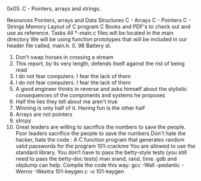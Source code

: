 0x05. C - Pointers, arrays and strings.


Resources
Pointers, arrays and Data Structures
C - Arrays
C - Pointers
C - Strings
Memory Layout of C program
C Books and PDF's to check out and use as reference.
Tasks
All *-main.c files will be located in the main directory
We will be using function prototypes that will be included in our header file called, main.h.
0. 98 Battery st.
1. Don't swap horses in crossing a stream
2. This report, by its very length, defends itself against the rist of being read
3. I do not fear computers. I fear the lack of them
4. I do not fear computers. I fear the lack of them
5. A good engineer thinks in reverse and asks himself about the stylistic consequences of the components and systems he proposes
6. Half the lies they tell about me aren't true
7. Winning is only half of it. Having fun is the other half
8. Arrays are not pointers
9. strcpy
10. Great leaders are willing to sacrifice the numbers to save the people. Poor leaders sacrifice the people to save the numbers
Don't hate the hacker, hate the code : A C function program that generates random valid passwords for the program 101-crackme
You are allowed to use the standard library.
You don’t have to pass the betty-style tests (you still need to pass the betty-doc tests)
man srand, rand, time.
gdb and objdump can help.
Compile the code this way: gcc -Wall -pedantic -Werror -Wextra 101-keygen.c -o 101-keygen

